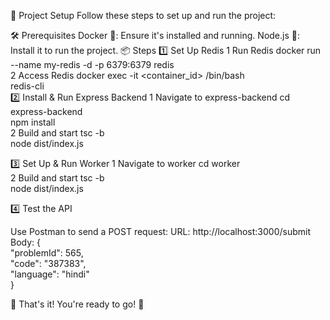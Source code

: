 🚀 Project Setup
Follow these steps to set up and run the project:

🛠 Prerequisites
Docker 🐋: Ensure it's installed and running.
Node.js 🌟: Install it to run the project.
📦 Steps
1️⃣ Set Up Redis
1 Run Redis
docker run --name my-redis -d -p 6379:6379 redis  
2 Access Redis
docker exec -it <container_id> /bin/bash  
redis-cli  
2️⃣ Install & Run Express Backend
1 Navigate to express-backend
cd express-backend  
npm install  
2 Build and start
tsc -b  
node dist/index.js  

3️⃣ Set Up & Run Worker
1 Navigate to worker
cd worker  
2 Build and start
tsc -b  
node dist/index.js  

4️⃣ Test the API

Use Postman to send a POST request:
URL: http://localhost:3000/submit
Body:
{  
  "problemId": 565,  
  "code": "387383",  
  "language": "hindi"  
}  

🎉 That's it! You're ready to go! 🚀
